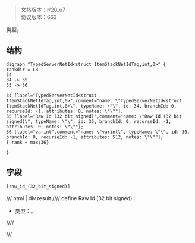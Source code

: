 # <!-- md:samp TypedServerNetId&lt;struct ItemStackNetIdTag,int,0&gt; -->

> 文档版本：r/20_u7<br/>协议版本：662

<!-- md:samp TypedServerNetId&lt;struct ItemStackNetIdTag,int,0&gt; -->类型。

## 结构

```viz
digraph "TypedServerNetId<struct ItemStackNetIdTag,int,0>" {
rankdir = LR
34
34 -> 35
35 -> 36

34 [label="TypedServerNetId<struct ItemStackNetIdTag,int,0>",comment="name: \"TypedServerNetId<struct ItemStackNetIdTag,int,0>\", typeName: \"\", id: 34, branchId: 0, recurseId: -1, attributes: 0, notes: \"\""];
35 [label="Raw Id (32 bit signed)",comment="name: \"Raw Id (32 bit signed)\", typeName: \"\", id: 35, branchId: 0, recurseId: -1, attributes: 0, notes: \"\""];
36 [label="varint",comment="name: \"varint\", typeName: \"\", id: 36, branchId: 0, recurseId: -1, attributes: 512, notes: \"\""];
{ rank = max;36}

}

```

## 字段

```title='TypedServerNetId<struct ItemStackNetIdTag,int,0>'
[raw_id_(32_bit_signed)]
```

/// html | div.result
//// define
Raw Id (32 bit signed)：<!-- md:samp varint -->

- 类型：<!-- md:samp varint -->。


////

///

